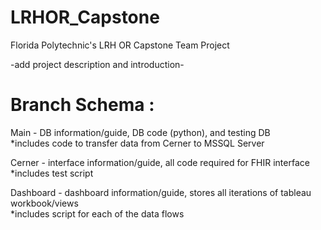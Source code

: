 # LRHOR_Capstone
Florida Polytechnic's LRH OR Capstone Team Project

-add project description and introduction-

# Branch Schema : 
Main - DB information/guide, DB code (python), and testing DB  <br>
*includes code to transfer data from Cerner to MSSQL Server

Cerner - interface information/guide, all code required for FHIR interface  <br>
*includes test script

Dashboard - dashboard information/guide, stores all iterations of tableau workbook/views  <br>
*includes script for each of the data flows 
